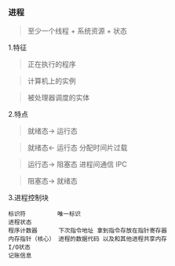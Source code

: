 


### 进程

> 至少一个线程 + 系统资源 + 状态

1.特征
> 正在执行的程序

> 计算机上的实例

> 被处理器调度的实体

2.特点
> 就绪态-> 运行态

> 就绪态<- 运行态 分配时间片过载

> 运行态-> 阻塞态 进程间通信 IPC

> 阻塞态-> 就绪态 

3.进程控制块
```
标识符         唯一标识
进程状态   
程序计数器      下次指令地址 拿到指令存放在指针寄存器
内存指针（核心） 进程的数据代码 以及和其他进程共享内存
I/O状态
记账信息
```